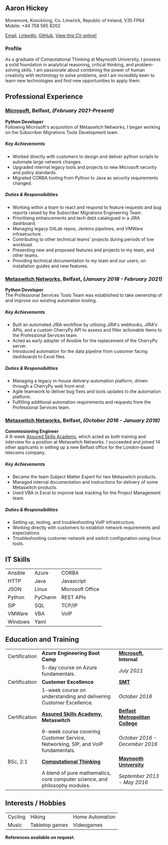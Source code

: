 ## Aaron Hickey
Monemore, Knocklong, Co. Limerick, Republic of Ireland, V35 FP64\
Mobile: +44 758 565 8202

[Email](mailto:aaronhickeytaylor@gmail.com),
[LinkedIn](https://www.linkedin.com/in/aaronhickey-taylor/),
[GitHub](https://github.com/AHappyTeacup),
[View this CV online!](https://ahappyteacup.github.io/cv/)

### Profile
As a graduate of Computational Thinking at Maynooth University,
I possess a solid foundation in analytical reasoning, critical thinking, and problem-solving skills.
I am passionate about combining the power of human creativity with technology to solve problems,
and  I am incredibly keen to learn new technologies and find new opportunities to apply them.

## Professional Experience

### [Microsoft], Belfast, _(February 2021-Present)_
**Python Developer**\
Following Microsoft's acquisition of Metaswitch Networks, I began working on the Subscriber Migrations Tools Development team.

##### Key Achievements
- Worked directly with customers to design and deliver python scripts to automate large network changes.
- Upgraded internal legacy tools and projects to new Microsoft security and policy standards.
- Migrated CORBA tooling from Python to Java as security requirements changed.

##### Duties & Responsibilities
- Working within a team to react and respond to feature requests and bug reports raised by the Subscriber Migrations Engineering Team.
- Prioritising enhancements and tech debt catalogued in a JIRA dashboard.
- Managing legacy GitLab repos, Jenkins pipelines, and VMWare infrastructure.
- Contributing to other technical teams' projects during periods of low workload.
- Presenting new and proposed features and projects to my team, and other teams.
- Providing technical documentation to my team and our users, on installation guides and new features.

### [Metaswitch Networks], Belfast, _(January 2018 - February 2021)_
**Python Developer**\
The Professional Services Tools Team was established to take ownership of and improve our existing automation tooling.

##### Key Achievements
- Built an automated JIRA workflow by utilising JIRA's webhooks, JIRA's APIs, and a custom CherryPy API to assess and filter actionable items to the Professional Services team.
- Acted as early adopter of Ansible for the replacement of the CherryPy server.
- Introduced automation for the data pipeline from customer facing dashboards to Excel files.

##### Duties & Responsibilities
- Managing a legacy in-house delivery-automation platform, driven through a CherryPy web front-end.
- Agile teamwork to deliver bug fixes and tools updates to the automation platform.
- Fulfilling additional automation requirements and requests from the Professional Services team.

### [Metaswitch Networks], Belfast, _(October 2016 - January 2018)_
**Commissioning Engineer**\
A 9-week [Assured Skills Academy], which acted as both training and interview for a position at Metaswitch Networks.
I succeeded and joined 14 other applicants in setting up a new Belfast office for the London-based telecoms company.

##### Key Achievements
- Became the team Subject Matter Expert for two Metaswitch products.
- Managed internal documentation and instructions for delivery of some Metaswitch products.
- Used VBA in Excel to improve task tracking for the Project Management team.

##### Duties & Responsibilities
- Setting up, testing, and troubleshooting VoIP infrastructure.
- Working directly with customers to establish network requirements and expectations.
- Troubleshooting customer network and switch configuration using linux tools.

## IT Skills
| | | |
|:---|:---|:---|
| Ansible | Azure | CORBA
| HTTP | Java | Javascript
| JSON | Linux | Microsoft Office
| Python | PyCharm | REST APIs
| SIP | SQL | TCP/IP
| VMWare | VBA | VoIP
| Windows | Yaml

## Education and Training
| | | |
|:---|:---|:---|
| Certification | **Azure Engineering Boot Camp** | **[Microsoft], Internal** |
| | 5-day course on Azure fundamentals. | _July 2021_ |
| Certification | **Customer Excellence** | **[SMT](https://smt-solutions.com/)** |
| | 1-week course on understanding and delivering Customer Excellence. | _October 2016_ |
| Certification | **[Assured Skills Academy], Metaswitch** | **[Belfast Metropolitan College]** |
| | 9-week course covering Customer Service, Networking, SIP, and VoIP fundamentals. | _October 2016 - December 2016_ |
| BSc, 2:1 | **[Computational Thinking]** |  **[Maynooth University]** |
| | A blend of pure mathematics, core computer science, and philosophy modules. | _September 2013 - May 2016_ |

## Interests / Hobbies
| | | |
|---|---|---|
| Cycling | Hiking | Home Automation
| Music | Tabletop games | Videogames

**References available on request.**

[Assured Skills Academy]: https://www.economy-ni.gov.uk/articles/assured-skills-programme
[Computational Thinking]: https://www.maynoothuniversity.ie/study-maynooth/undergraduate-studies/courses/bsc-computational-thinking
[Belfast Metropolitan College]: https://www.belfastmet.ac.uk/
[Maynooth University]: https://www.maynoothuniversity.ie/
[Metaswitch Networks]: https://www.metaswitch.com/
[Microsoft]: https://www.microsoft.com/en-ie